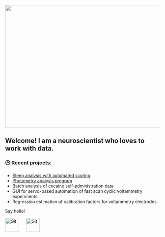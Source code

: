 
<img src="https://user-images.githubusercontent.com/63692324/137978421-d1272248-bdd4-428c-9f29-7a51a2a51d9d.gif" width="900" height="400"/>


## Welcome! I am a neuroscientist who loves to work with data.

### 🕒 **Recent projects:**
- [Sleep analysis with automated scoring](https://github.com/PhilClarkPhD/sleep)
- [Photometry analysis program](https://github.com/PhilClarkPhD/photometry)
- Batch analysis of cocaine self-administration data
- GUI for servo-based automation of fast scan cyclic voltammetry experiments
- Regression estimation of calibration factors for voltammetry electrodes 

Say hello!

[<img align="left" alt="Git" width="45px" src="https://cdn.jsdelivr.net/gh/devicons/devicon/icons/google/google-original.svg" style="padding-right:20px" />](phil.clark@gmail.com)

[<img align="left" alt="Git" width="45px" src="https://cdn.jsdelivr.net/gh/devicons/devicon/icons/linkedin/linkedin-original.svg" style="padding-right:20px" />](https://linkedin.com/in/philclarkphd)


<!--
**PhilClarkPhD/PhilClarkPhD** is a ✨ _special_ ✨ repository because its `README.md` (this file) appears on your GitHub profile.

Here are some ideas to get you started:

- 🔭 I’m currently working on ...
- 🌱 I’m currently learning ...
- 👯 I’m looking to collaborate on ...
- 🤔 I’m looking for help with ...
- 💬 Ask me about ...
- 📫 How to reach me: ...
- 😄 Pronouns: ...
- ⚡ Fun fact: ...
-->
